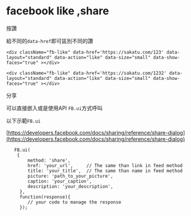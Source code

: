 # facebook like ,share

按讚

給不同的`data-href`即可區別不同的讚

```text
<div className="fb-like" data-href='https://sakatu.com/123' data-layout="standard" data-action="like" data-size="small" data-show-faces="true" ></div>

<div className="fb-like" data-href='https://sakatu.com/1232' data-layout="standard" data-action="like" data-size="small" data-show-faces="true" ></div>
```

分享

可以直接嵌入或是使用API `FB.ui`方式呼叫

以下示範`FB.ui`

[https://developers.facebook.com/docs/sharing/reference/share-dialog](https://developers.facebook.com/docs/sharing/reference/share-dialog)

```text
   FB.ui(
    {
        method: 'share',
        href: 'your_url',     // The same than link in feed method
        title: 'your_title',  // The same than name in feed method
        picture: 'path_to_your_picture',  
        caption: 'your_caption',  
        description: 'your_description',
     },
     function(response){
        // your code to manage the response
     });
```

